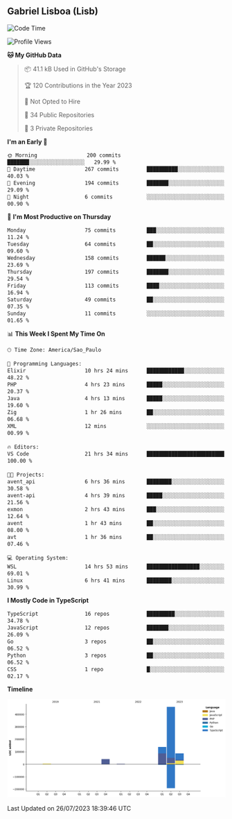 ## Gabriel Lisboa (Lisb)

<!--START_SECTION:waka-->
![Code Time](http://img.shields.io/badge/Code%20Time-119%20hrs%2010%20mins-blue)

![Profile Views](http://img.shields.io/badge/Profile%20Views-0-blue)

**🐱 My GitHub Data** 

> 📦 41.1 kB Used in GitHub's Storage 
 > 
> 🏆 120 Contributions in the Year 2023
 > 
> 🚫 Not Opted to Hire
 > 
> 📜 34 Public Repositories 
 > 
> 🔑 3 Private Repositories 
 > 
**I'm an Early 🐤** 

```text
🌞 Morning                200 commits         ███████░░░░░░░░░░░░░░░░░░   29.99 % 
🌆 Daytime                267 commits         ██████████░░░░░░░░░░░░░░░   40.03 % 
🌃 Evening                194 commits         ███████░░░░░░░░░░░░░░░░░░   29.09 % 
🌙 Night                  6 commits           ░░░░░░░░░░░░░░░░░░░░░░░░░   00.90 % 
```
📅 **I'm Most Productive on Thursday** 

```text
Monday                   75 commits          ███░░░░░░░░░░░░░░░░░░░░░░   11.24 % 
Tuesday                  64 commits          ██░░░░░░░░░░░░░░░░░░░░░░░   09.60 % 
Wednesday                158 commits         ██████░░░░░░░░░░░░░░░░░░░   23.69 % 
Thursday                 197 commits         ███████░░░░░░░░░░░░░░░░░░   29.54 % 
Friday                   113 commits         ████░░░░░░░░░░░░░░░░░░░░░   16.94 % 
Saturday                 49 commits          ██░░░░░░░░░░░░░░░░░░░░░░░   07.35 % 
Sunday                   11 commits          ░░░░░░░░░░░░░░░░░░░░░░░░░   01.65 % 
```


📊 **This Week I Spent My Time On** 

```text
🕑︎ Time Zone: America/Sao_Paulo

💬 Programming Languages: 
Elixir                   10 hrs 24 mins      ████████████░░░░░░░░░░░░░   48.22 % 
PHP                      4 hrs 23 mins       █████░░░░░░░░░░░░░░░░░░░░   20.37 % 
Java                     4 hrs 13 mins       █████░░░░░░░░░░░░░░░░░░░░   19.60 % 
Zig                      1 hr 26 mins        ██░░░░░░░░░░░░░░░░░░░░░░░   06.68 % 
XML                      12 mins             ░░░░░░░░░░░░░░░░░░░░░░░░░   00.99 % 

🔥 Editors: 
VS Code                  21 hrs 34 mins      █████████████████████████   100.00 % 

🐱‍💻 Projects: 
avent_api                6 hrs 36 mins       ████████░░░░░░░░░░░░░░░░░   30.58 % 
avent-api                4 hrs 39 mins       █████░░░░░░░░░░░░░░░░░░░░   21.56 % 
exmon                    2 hrs 43 mins       ███░░░░░░░░░░░░░░░░░░░░░░   12.64 % 
avent                    1 hr 43 mins        ██░░░░░░░░░░░░░░░░░░░░░░░   08.00 % 
avt                      1 hr 36 mins        ██░░░░░░░░░░░░░░░░░░░░░░░   07.46 % 

💻 Operating System: 
WSL                      14 hrs 53 mins      █████████████████░░░░░░░░   69.01 % 
Linux                    6 hrs 41 mins       ████████░░░░░░░░░░░░░░░░░   30.99 % 
```

**I Mostly Code in TypeScript** 

```text
TypeScript               16 repos            █████████░░░░░░░░░░░░░░░░   34.78 % 
JavaScript               12 repos            ███████░░░░░░░░░░░░░░░░░░   26.09 % 
Go                       3 repos             ██░░░░░░░░░░░░░░░░░░░░░░░   06.52 % 
Python                   3 repos             ██░░░░░░░░░░░░░░░░░░░░░░░   06.52 % 
CSS                      1 repo              █░░░░░░░░░░░░░░░░░░░░░░░░   02.17 % 
```



**Timeline**

![Lines of Code chart](https://raw.githubusercontent.com/tenlisboa/tenlisboa/main/assets/bar_graph.png)


 Last Updated on 26/07/2023 18:39:46 UTC
<!--END_SECTION:waka-->
